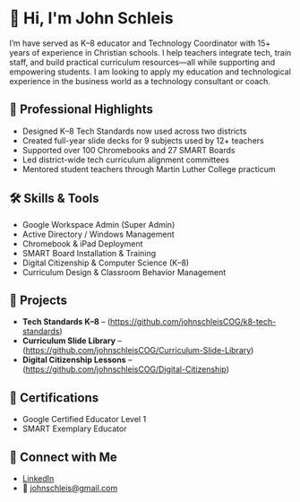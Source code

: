 # 👋 Hi, I'm John Schleis

I’m have served as K–8 educator and Technology Coordinator with 15+ years of experience in Christian schools. I help teachers integrate tech, train staff, and build practical curriculum resources—all while supporting and empowering students. I am looking to apply my education and technological experience in the business world as a technology consultant or coach.

## 💼 Professional Highlights
- Designed K–8 Tech Standards now used across two districts
- Created full-year slide decks for 9 subjects used by 12+ teachers
- Supported over 100 Chromebooks and 27 SMART Boards
- Led district-wide tech curriculum alignment committees
- Mentored student teachers through Martin Luther College practicum

## 🛠 Skills & Tools
- Google Workspace Admin (Super Admin)
- Active Directory / Windows Management
- Chromebook & iPad Deployment
- SMART Board Installation & Training
- Digital Citizenship & Computer Science (K–8)
- Curriculum Design & Classroom Behavior Management

## 📂 Projects
- **Tech Standards K–8** – (https://github.com/johnschleisCOG/k8-tech-standards)
- **Curriculum Slide Library** – (https://github.com/johnschleisCOG/Curriculum-Slide-Library)
- **Digital Citizenship Lessons** – (https://github.com/johnschleisCOG/Digital-Citizenship)

## 📜 Certifications
- Google Certified Educator Level 1
- SMART Exemplary Educator

## 🔗 Connect with Me
- [LinkedIn](https://linkedin.com/in/johnschleis)
- 📧 johnschleis@gmail.com
